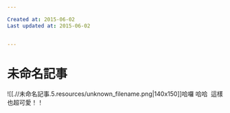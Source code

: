 ```yaml
---

Created at: 2015-06-02
Last updated at: 2015-06-02


---
```


# 未命名記事


![[.//未命名記事.5.resources/unknown_filename.png\|140x150]]哈囉 哈哈  這樣也超可愛！！


